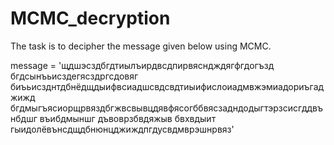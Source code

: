 # MCMC_decryption

The task is to decipher the message given below using MCMC.

message = 'щдшэсздбгдтиылъирдвсдпирвясндждягфгдогъзд бгдсынъьисздегясздргсдовяг биъьисзднтдбнёдщдыифвсиадшсвдсвдтиыифислоиадмвжэмиадориъгаджижд бгдмыгъясиорщрвяздбгжвсвывцдявфясогббвясзадндодыгтэрзсисгддвънбдшг въибдмыншг дъвоврзбвдяжыв бвхвдыит гыидолёвънсдщдбнюнцджиждпгдусвдмврэшнрвяз'
